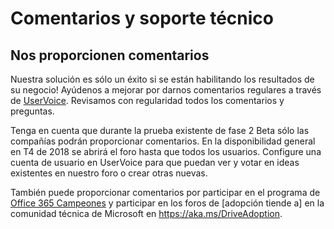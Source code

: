 # <a name="feedback-and-support"></a>Comentarios y soporte técnico

## <a name="provide-us-feedback"></a>Nos proporcionen comentarios

Nuestra solución es sólo un éxito si se están habilitando los resultados de su negocio!  Ayúdenos a mejorar por darnos comentarios regulares a través de [UserVoice](https://microsoftteams.uservoice.com/forums/913429-learning-solutions).  Revisamos con regularidad todos los comentarios y preguntas.

Tenga en cuenta que durante la prueba existente de fase 2 Beta sólo las compañías podrán proporcionar comentarios.  En la disponibilidad general en T4 de 2018 se abrirá el foro hasta que todos los usuarios. Configure una cuenta de usuario en UserVoice para que puedan ver y votar en ideas existentes en nuestro foro o crear otras nuevas.  

También puede proporcionar comentarios por participar en el programa de [Office 365 Campeones](https://aka.ms/O365Champions) y participar en los foros de [adopción tiende a] en la comunidad técnica de Microsoft en https://aka.ms/DriveAdoption. 

